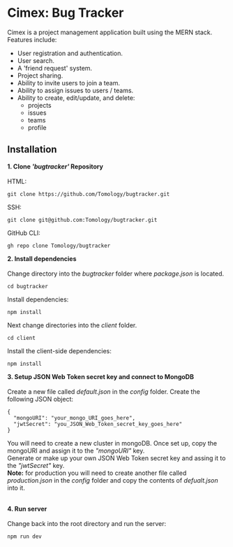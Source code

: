 # Cimex: Bug Tracker

Cimex is a project management application built using the MERN stack. Features include:

- User registration and authentication.
- User search.
- A 'friend request' system.
- Project sharing.
- Ability to invite users to join a team.
- Ability to assign issues to users / teams.
- Ability to create, edit/update, and delete:
  - projects
  - issues
  - teams
  - profile

## Installation

**1. Clone _'bugtracker'_ Repository**</br></br>
HTML:

```
git clone https://github.com/Tomology/bugtracker.git
```

SSH:

```
git clone git@github.com:Tomology/bugtracker.git
```

GitHub CLI:

```
gh repo clone Tomology/bugtracker
```

**2. Install dependencies**</br></br>
Change directory into the _bugtracker_ folder where _package.json_ is located.

```
cd bugtracker
```

Install dependencies:

```
npm install
```

Next change directories into the _client_ folder.

```
cd client
```

Install the client-side dependencies:

```
npm install
```

**3. Setup JSON Web Token secret key and connect to MongoDB**</br></br>
Create a new file called _default.json_ in the _config_ folder. Create the following JSON object:

```
{
  "mongoURI": "your_mongo_URI_goes_here",
  "jwtSecret": "you_JSON_Web_Token_secret_key_goes_here"
}
```

You will need to create a new cluster in mongoDB. Once set up, copy the mongoURI and assign it to the _"mongoURI"_ key.</br>
Generate or make up your own JSON Web Token secret key and assing it to the _"jwtSecret"_ key.
</br>
**Note:** for production you will need to create another file called _production.json_ in the _config_ folder and copy the contents of _defualt.json_ into it.
</br></br>

**4. Run server**</br></br>
Change back into the root directory and run the server:

```
npm run dev
```
